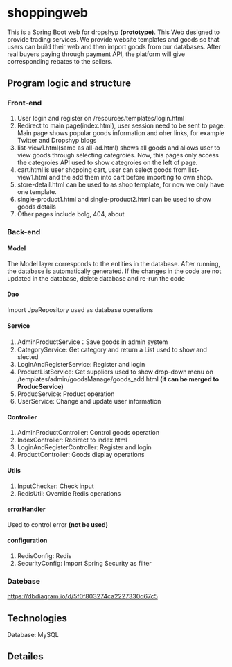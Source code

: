 # shoppingweb
This is a Spring Boot web for dropshyp **(prototype)**.
This Web designed to provide trading services. We provide website templates and goods so that users can build their web and then import goods from our databases.
After real buyers paying through payment API, the platform will give corresponding rebates to the sellers.

## Program logic and structure
### Front-end
1. User login and register on /resources/templates/login.html
2. Redirect to main page(index.html), user session need to be sent to page. Main page shows popular goods information and oher links, for example Twitter and Dropshyp blogs
3. list-view1.html(same as all-ad.html) shows all goods and allows user to view goods through selecting categroies. Now, this pages only access the categroies API used to show  categroies on the left of page.
4. cart.html is user shopping cart, user can select goods from list-view1.html and the add them into cart before importing to own shop.
5. store-detail.html can be used to as shop template, for now we only have one template.
6. single-product1.html and single-product2.html can be used to show goods details
7. Other pages include bolg, 404, about
### Back-end
#### Model
The Model layer corresponds to the entities in the database. After running, the database is automatically generated. If the changes in the code are not updated in the database, delete database and re-run the code
#### Dao
Import JpaRepository used as database operations
#### Service
1. AdminProductService：Save goods in admin system
2. CategoryService: Get category and return a List used to show and slected
3. LoginAndRegisterService: Register and login
4. ProductListService: Get suppliers used to show drop-down menu on /templates/admin/goodsManage/goods_add.html **(it can be merged to ProducService)**
5. ProducService: Product operation
6. UserService: Change and update user information
#### Controller
1. AdminProductController: Control goods operation
2. IndexController: Redirect to index.html
3. LoginAndRegisterController: Register and login
4. ProductController: Goods display operations
#### Utils
1. InputChecker: Check input
2. RedisUtil: Override Redis operations
#### errorHandler
Used to control error **(not be used)**
#### configuration
1. RedisConfig: Redis
2. SecurityConfig: Import Spring Security as filter 

### Datebase
https://dbdiagram.io/d/5f0f803274ca2227330d67c5
## Technologies
Database: MySQL
## Detailes
